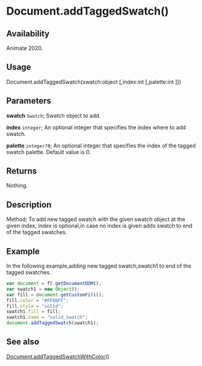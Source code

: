 # Document.addTaggedSwatch()

## Availability

Animate 2020.

## Usage

Document.addTaggedSwatch(swatch:object [,index:int [,palette:int ]])

## Parameters

**swatch** `Swatch`; Swatch object to add.

**index** `integer`; An optional integer that specifies the index where to add swatch.

**palette** `integer?0`; An optional integer that specifies the index of the tagged swatch palette. Default value is 0.

## Returns

Nothing.

## Description

Method; To add new tagged swatch with the given swatch object at the given index, index is optional,in case no index is given adds swatch to end of the tagged swatches.

## Example

In the following example,adding new tagged swatch,swatch1 to end of the tagged swatches.

```javascript
var document = fl.getDocumentDOM();
var swatch1 = new Object();
var fill = document.getCustomFill();
fill.color = "#FF00FF";
fill.style = "solid";
swatch1.fill = fill;
swatch1.name = "solid_swatch";
document.addTaggedSwatch(swatch1);
```

## See also

[Document.addTaggedSwatchWithColor()](../Document_object/Document6059.md)
